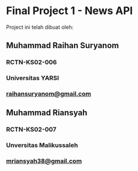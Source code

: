 # Final Project 1 - News API
Project ini telah dibuat oleh:

## Muhammad Raihan Suryanom
### RCTN-KS02-006
### Universitas YARSI
### raihansuryanom@gmail.com

## Muhammad Riansyah
### RCTN-KS02-007
### Unversitas Malikussaleh
### mriansyah38@gmail.com

